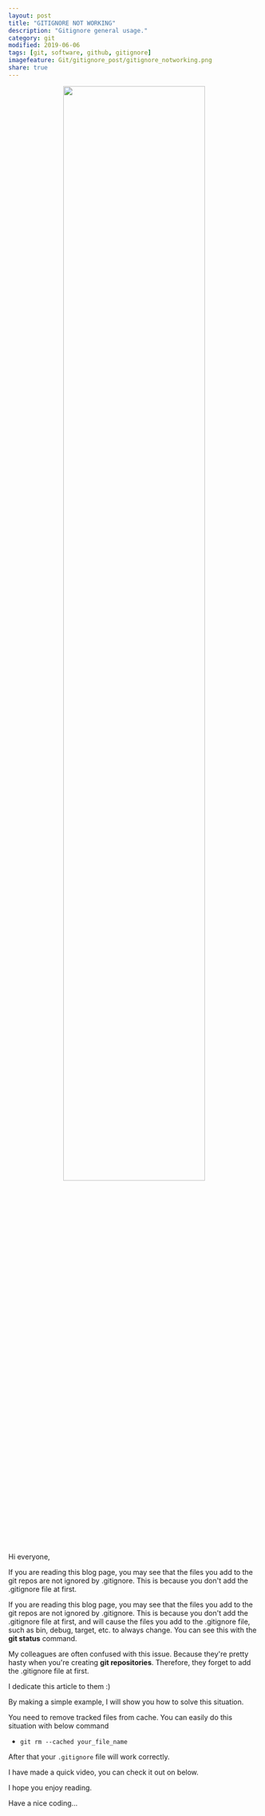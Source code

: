```yaml
---
layout: post
title: "GITIGNORE NOT WORKING"
description: "Gitignore general usage."
category: git
modified: 2019-06-06
tags: [git, software, github, gitignore]
imagefeature: Git/gitignore_post/gitignore_notworking.png
share: true
---
```


<p align="center">
    <img src="{{ site.url }}/images/Git/gitignore_post/gitignore_notworking_lg2.png" width="75%" height="75%">
</p>

Hi everyone,

If you are reading this blog page, you may see that the files you add to the git repos are not ignored by .gitignore.
This is because you don't add the .gitignore file at first.

If you are reading this blog page, you may see that the files you add to the git repos are not ignored by .gitignore.
This is because you don't add the .gitignore file at first, and will cause the files you add to the .gitignore file, 
such as bin, debug, target, etc. to always change. You can see this with the **git status** command.

My colleagues are often confused with this issue. Because they're pretty hasty when you're creating **git repositories**. 
Therefore, they forget to add the .gitignore file at first. 

I dedicate this article to them :)

By making a simple example, I will show you how to solve this situation.

You need to remove tracked files from cache. You can easily do this situation with below command 

* `git rm --cached your_file_name`

After that your `.gitignore` file will work correctly.

I have made a quick video, you can check it out on below.

<p align="center">
	<object width="420" height="315"
		data="https://www.youtube.com/embed/MEmVsyw5rxc">
	</object>
</p>

I hope you enjoy reading.

Have a nice coding…